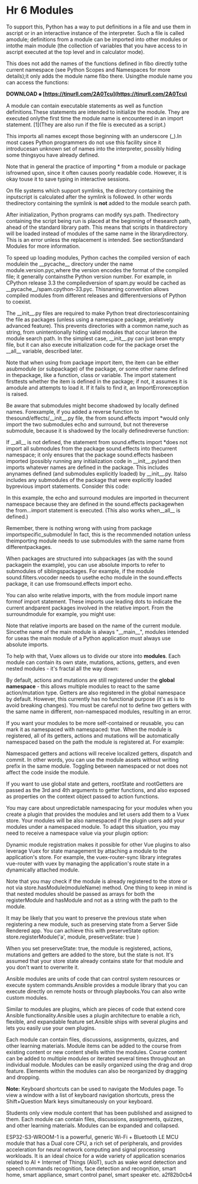 # Hr 6 Modules
  
To support this, Python has a way to put definitions in a file and use them in ascript or in an interactive instance of the interpreter. Such a file is called amodule; definitions from a module can be imported into other modules or intothe main module (the collection of variables that you have access to in ascript executed at the top level and in calculator mode).
 
This does not add the names of the functions defined in fibo directly tothe current namespace (see Python Scopes and Namespaces for more details);it only adds the module name fibo there. Usingthe module name you can access the functions:
 
**DOWNLOAD ⚹ [https://tinurll.com/2A0Tcu](https://tinurll.com/2A0Tcu)**


 
A module can contain executable statements as well as function definitions.These statements are intended to initialize the module. They are executed onlythe first time the module name is encountered in an import statement. [1](They are also run if the file is executed as a script.)
 
This imports all names except those beginning with an underscore (\_).In most cases Python programmers do not use this facility since it introducesan unknown set of names into the interpreter, possibly hiding some thingsyou have already defined.
 
Note that in general the practice of importing \* from a module or package isfrowned upon, since it often causes poorly readable code. However, it is okay touse it to save typing in interactive sessions.
 
On file systems which support symlinks, the directory containing the inputscript is calculated after the symlink is followed. In other words thedirectory containing the symlink is **not** added to the module search path.
 
After initialization, Python programs can modify sys.path. Thedirectory containing the script being run is placed at the beginning of thesearch path, ahead of the standard library path. This means that scripts in thatdirectory will be loaded instead of modules of the same name in the librarydirectory. This is an error unless the replacement is intended. See sectionStandard Modules for more information.
 
To speed up loading modules, Python caches the compiled version of each modulein the \_\_pycache\_\_ directory under the name module.version.pyc,where the version encodes the format of the compiled file; it generally containsthe Python version number. For example, in CPython release 3.3 the compiledversion of spam.py would be cached as \_\_pycache\_\_/spam.cpython-33.pyc. Thisnaming convention allows compiled modules from different releases and differentversions of Python to coexist.
 
The \_\_init\_\_.py files are required to make Python treat directoriescontaining the file as packages (unless using a namespace package, arelatively advanced feature). This prevents directories with a common name,such as string, from unintentionally hiding valid modules that occur lateron the module search path. In the simplest case, \_\_init\_\_.py can just bean empty file, but it can also execute initialization code for the package orset the \_\_all\_\_ variable, described later.

Note that when using from package import item, the item can be either asubmodule (or subpackage) of the package, or some other name defined in thepackage, like a function, class or variable. The import statement firsttests whether the item is defined in the package; if not, it assumes it is amodule and attempts to load it. If it fails to find it, an ImportErrorexception is raised.
 
Be aware that submodules might become shadowed by locally defined names. Forexample, if you added a reverse function to thesound/effects/\_\_init\_\_.py file, the from sound.effects import \*would only import the two submodules echo and surround, but not thereverse submodule, because it is shadowed by the locally definedreverse function:
 
If \_\_all\_\_ is not defined, the statement from sound.effects import \*does not import all submodules from the package sound.effects into thecurrent namespace; it only ensures that the package sound.effects hasbeen imported (possibly running any initialization code in \_\_init\_\_.py)and then imports whatever names are defined in the package. This includes anynames defined (and submodules explicitly loaded) by \_\_init\_\_.py. Italso includes any submodules of the package that were explicitly loaded byprevious import statements. Consider this code:
 
In this example, the echo and surround modules are imported in thecurrent namespace because they are defined in the sound.effects packagewhen the from...import statement is executed. (This also works when\_\_all\_\_ is defined.)
 
Remember, there is nothing wrong with using from package importspecific\_submodule! In fact, this is the recommended notation unless theimporting module needs to use submodules with the same name from differentpackages.
 
When packages are structured into subpackages (as with the sound packagein the example), you can use absolute imports to refer to submodules of siblingspackages. For example, if the module sound.filters.vocoder needs to usethe echo module in the sound.effects package, it can use fromsound.effects import echo.
 
You can also write relative imports, with the from module import name formof import statement. These imports use leading dots to indicate the current andparent packages involved in the relative import. From the surroundmodule for example, you might use:
 
Note that relative imports are based on the name of the current module. Sincethe name of the main module is always "\_\_main\_\_", modules intended for useas the main module of a Python application must always use absolute imports.
 
To help with that, Vuex allows us to divide our store into **modules**. Each module can contain its own state, mutations, actions, getters, and even nested modules - it's fractal all the way down:
 
By default, actions and mutations are still registered under the **global namespace** - this allows multiple modules to react to the same action/mutation type. Getters are also registered in the global namespace by default. However, this currently has no functional purpose (it's as is to avoid breaking changes). You must be careful not to define two getters with the same name in different, non-namespaced modules, resulting in an error.
 
If you want your modules to be more self-contained or reusable, you can mark it as namespaced with namespaced: true. When the module is registered, all of its getters, actions and mutations will be automatically namespaced based on the path the module is registered at. For example:
 
Namespaced getters and actions will receive localized getters, dispatch and commit. In other words, you can use the module assets without writing prefix in the same module. Toggling between namespaced or not does not affect the code inside the module.
 
If you want to use global state and getters, rootState and rootGetters are passed as the 3rd and 4th arguments to getter functions, and also exposed as properties on the context object passed to action functions.
 
You may care about unpredictable namespacing for your modules when you create a plugin that provides the modules and let users add them to a Vuex store. Your modules will be also namespaced if the plugin users add your modules under a namespaced module. To adapt this situation, you may need to receive a namespace value via your plugin option:
 
Dynamic module registration makes it possible for other Vue plugins to also leverage Vuex for state management by attaching a module to the application's store. For example, the vuex-router-sync library integrates vue-router with vuex by managing the application's route state in a dynamically attached module.
 
Note that you may check if the module is already registered to the store or not via store.hasModule(moduleName) method. One thing to keep in mind is that nested modules should be passed as arrays for both the registerModule and hasModule and not as a string with the path to the module.
 
It may be likely that you want to preserve the previous state when registering a new module, such as preserving state from a Server Side Rendered app. You can achieve this with preserveState option: store.registerModule('a', module,  preserveState: true )
 
When you set preserveState: true, the module is registered, actions, mutations and getters are added to the store, but the state is not. It's assumed that your store state already contains state for that module and you don't want to overwrite it.
 
Ansible modules are units of code that can control system resources or execute system commands.Ansible provides a module library that you can execute directly on remote hosts or through playbooks.You can also write custom modules.
 
Similar to modules are plugins, which are pieces of code that extend core Ansible functionality.Ansible uses a plugin architecture to enable a rich, flexible, and expandable feature set.Ansible ships with several plugins and lets you easily use your own plugins.
 
Each module can contain files, discussions, assignments, quizzes, and other learning materials. Module items can be added to the course from existing content or new content shells within the modules. Course content can be added to multiple modules or iterated several times throughout an individual module. Modules can be easily organized using the drag and drop feature. Elements within the modules can also be reorganized by dragging and dropping.
 
**Note:** Keyboard shortcuts can be used to navigate the Modules page. To view a window with a list of keyboard navigation shortcuts, press the Shift+Question Mark keys simultaneously on your keyboard.
 
Students only view module content that has been published and assigned to them. Each module can contain files, discussions, assignments, quizzes, and other learning materials. Modules can be expanded and collapsed.
 
ESP32-S3-WROOM-1 is a powerful, generic Wi-Fi + Bluetooth LE MCU module that has a Dual core CPU, a rich set of peripherals, and provides acceleration for neural network computing and signal processing workloads. It is an ideal choice for a wide variety of application scenarios related to AI + Internet of Things (AIoT), such as wake word detection and speech commands recognition, face detection and recognition, smart home, smart appliance, smart control panel, smart speaker etc.
 a2f82b0cb4
 

